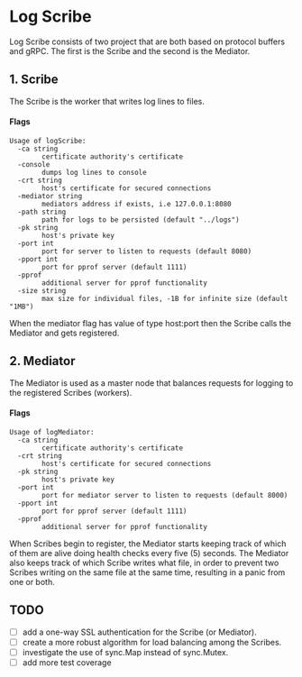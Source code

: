 # Log Scribe

Log Scribe consists of two project that are both based on protocol buffers and gRPC. The first is the Scribe and the second is the Mediator.

## 1. Scribe

The Scribe is the worker that writes log lines to files.

#### Flags

```
Usage of logScribe:
  -ca string
    	certificate authority's certificate
  -console
    	dumps log lines to console
  -crt string
    	host's certificate for secured connections
  -mediator string
    	mediators address if exists, i.e 127.0.0.1:8080
  -path string
    	path for logs to be persisted (default "../logs")
  -pk string
    	host's private key
  -port int
    	port for server to listen to requests (default 8080)
  -pport int
    	port for pprof server (default 1111)
  -pprof
    	additional server for pprof functionality
  -size string
    	max size for individual files, -1B for infinite size (default "1MB")
```

When the mediator flag has value of type host:port then the Scribe calls the Mediator and gets registered.

## 2. Mediator

The Mediator is used as a master node that balances requests for logging to the registered Scribes (workers).

#### Flags
```
Usage of logMediator:
  -ca string
    	certificate authority's certificate
  -crt string
    	host's certificate for secured connections
  -pk string
    	host's private key
  -port int
    	port for mediator server to listen to requests (default 8000)
  -pport int
    	port for pprof server (default 1111)
  -pprof
    	additional server for pprof functionality
```

When Scribes begin to register, the Mediator starts keeping track of which of them are alive doing health checks every five (5) seconds.
The Mediator also keeps track of which Scribe writes what file, in order to prevent two Scribes writing on the same file at the same time, resulting in a panic from one or both.

## TODO

- [ ] add a one-way SSL authentication for the Scribe (or Mediator).
- [ ] create a more robust algorithm for load balancing among the Scribes.
- [ ] investigate the use of sync.Map instead of sync.Mutex.
- [ ] add more test coverage